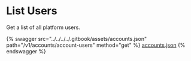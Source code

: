 # List Users

Get a list of all platform users.

{% swagger src="../../../../.gitbook/assets/accounts.json" path="/v1/accounts/account-users" method="get" %}
[accounts.json](../../../../.gitbook/assets/accounts.json)
{% endswagger %}
